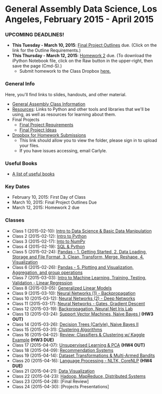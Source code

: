 General Assembly Data Science, Los Angeles, February 2015 - April 2015
===========

### UPCOMING DEADLINES!
- **This Tuesday - March 10, 2015**: [Final Project Outlines](https://github.com/ga-students/la-dat-06/wiki/Final_Project_Req#outline-due-march-10-present--discuss-april-23) due. (Click on the link for the Outline Requirements.)
- **This Thursday - March 12, 2015**: [Homework 2](./Homework/HW2/LinRegressionHW.ipynb) due. (To download the iPython Notebook file, click on the Raw button in the upper-right, then save the page (Cmd-S).)
  - Submit homework to the Class Dropbox [here.](https://www.dropbox.com/sh/ezw663kqc9327wo/AAAwmMvntIUpFQK7KCllu5P1a?dl=0)

### General Info
Here, you'll find links to slides, handouts, and other material.
- [General Assembly Class Information](https://generalassemb.ly/education/data-science/los-angeles)
- [Resources](https://github.com/ga-students/la-dat-05/wiki/Resources): Links to Python and other tools and libraries that we'll be using, as well as resources for learning about them. 
- Final Projects
  - [Final Project Requirements](https://github.com/ga-students/la-dat-06/wiki/Final_Project_Req)
  - [Final Project Ideas](https://github.com/ga-students/la-dat-06/wiki/Final_Project_Ideas)
- [Dropbox for Homework Submissions](https://www.dropbox.com/sh/44oubb2aewg102d/AACJR0vv0m1sZJ7jj58sjyGWa?dl=0)
  - This link should allow you to view the folder, please sign in to upload your files.
  - If you have issues accessing, email Carlyle.
### Useful Books
- [A list of useful books](https://github.com/adparker/GADSLA_1403/wiki/Books)

### Key Dates
- February 10, 2015: First Day of Class
- March 10, 2015: Final Project Outlines Due
- March 12, 2015: Homework 2 due

### Classes
- Class 1 (2015-02-10): [Intro to Data Science & Basic Data Manipulation](https://github.com/ga-students/la-dat-06/wiki/Lesson-01)
- Class 2 (2015-02-12): [Intro to Python](https://github.com/ga-students/la-dat-06/wiki/Lesson-02)
- Class 3 (2015-02-17): [Into to NumPy](https://github.com/ga-students/la-dat-06/wiki/Lesson-03)
- Class 4 (2015-02-19): [SQL & Python](https://github.com/ga-students/la-dat-06/wiki/Lesson-04)
- Class 5 (2015-02-24): [Pandas - 1. Getting Started, 2. Data Loading, Storage and File Format, 3. Clean, Transform, Merge, Reshape, 4. Visualization](https://github.com/ga-students/la-dat-06/wiki/Lesson-05)
- Class 6 (2015-02-26): [Pandas - 5. Plotting and Visualization, Aggregation, and group operations](https://github.com/ga-students/la-dat-06/wiki/Lesson-06)
- Class 7 (2015-03-03): [Intro to Machine Learning, Training, Testing, Validation - Linear Regression](https://github.com/ga-students/la-dat-06/wiki/Lesson-07)
- Class 8 (2015-03-05): [Generalized Linear Models](https://github.com/ga-students/la-dat-06/wiki/Lesson-08)
- Class 9 (2015-03-10): [Neural Networks (1) - Backpropagation](https://github.com/ga-students/la-dat-06/wiki/Lesson-09)
- Class 10 (2015-03-12): [Neural Networks (2) - Deep Networks](https://github.com/ga-students/la-dat-06/wiki/Lesson-10)
- Class 11 (2015-03-17): [Neural Networks - Gates, Gradient Descent](https://github.com/ga-students/la-dat-06/wiki/Lesson-11)
- Class 12 (2015-03-19): [Backpropagation, Neural Net Iris Lab](https://github.com/ga-students/la-dat-06/wiki/Lesson-12)
- Class 13 (2015-03-24): [Support Vector Machines, Naive Bayes I](https://github.com/ga-students/la-dat-06/wiki/Lesson-13) **(HW3 OUT)**
- Class 14 (2015-03-26): [Decision Trees (Carlyle), Naive Bayes II](https://github.com/ga-students/la-dat-06/wiki/Lesson-14)
- Class 15 (2015-03-31): [Clustering Algorithms](https://github.com/ga-students/la-dat-06/wiki/Lesson-15)
- Class 16 (2015-04-02): [Review: Classifiers & Clustering w/ Kaggle Example](https://github.com/ga-students/la-dat-06/wiki/Lesson-16) **(HW3 DUE)**
- Class 17 (2015-04-07): [Unsupervised Learning & PCA](https://github.com/ga-students/la-dat-06/wiki/Lesson-17) **(HW4 OUT)**
- Class 18 (2015-04-09): [Recommendation Systems](https://github.com/ga-students/la-dat-06/wiki/Lesson-18)
- Class 19 (2015-04-14): [Dataset Transformations & Multi-Armed Bandits](https://github.com/ga-students/la-dat-06/wiki/Lesson-19)
- Class 20 (2015-04-16): [Language Processing - NLTK, CoreNLP](https://github.com/ga-students/la-dat-06/wiki/Lesson-20) **(HW4 DUE)**
- Class 21 (2015-04-21): [Data Visualization](https://github.com/ga-students/la-dat-06/wiki/Lesson-21)
- Class 22 (2015-04-23): [Hadoop, MapReduce, Distributed Systems](https://github.com/ga-students/la-dat-06/wiki/Lesson-22)
- Class 23 (2015-04-28): [Final Review]
- Class 24 (2015-04-30): [Projects Presentations]
